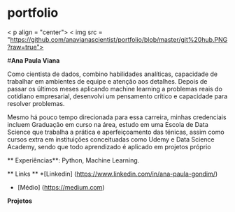 # portfolio

< p align = "center">
  <  img src =  "https://github.com/anavianascientist/portfolio/blob/master/git%20hub.PNG?raw=true">
</p>


#**Ana Paula Viana**

Como cientista de dados, combino habilidades analíticas, capacidade de trabalhar em ambientes de equipe e atenção aos detalhes.  Depois de passar os últimos meses aplicando machine learning  a problemas reais  do cotidiano empresarial, desenvolvi um pensamento crítico e capacidade para resolver problemas.

Mesmo há pouco tempo direcionada para essa carreira, minhas credenciais incluem Graduação em curso na área,  estudo em uma Escola de Data Science que trabalha a prática e aperfeiçoamento das ténicas, assim como cursos  extra em instituições conceituadas como Udemy e Data Science Academy, sendo que todo aprendizado é aplicado em projetos próprio

** Experiências**: Python, Machine Learning.

** Links **
*[Linkedin] (https://www.linkedin.com/in/ana-paula-gondim/)
* [Médio] (https://medium.com)

**Projetos**






